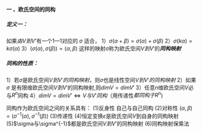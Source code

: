 #### 一 、欧氏空间的同构
##### 定义一：
如果$由V到V’$有一个$1—1$对应的 $\sigma$ 适合，
1）$\sigma(\alpha+\beta)=\sigma(\alpha)+\sigma(\beta)$
2）$\sigma(k\alpha)=k\sigma(\alpha)$
3）$(\sigma(\alpha),\sigma(\beta))=(\alpha,\beta)$
这样的映射$\sigma$称为欧氏空间$V到V'$的***同构映射***

##### 同构的性质：
1）若$\sigma$是欧氏空间$V到V'的同构映射$，则$\sigma$也是线性空间$V到V'的同构映射$
2）如果$\sigma$ 是有限维欧氏空间$V到V'$的同构映射,则$dimV=dimV'$
3）任意$n$维欧氏空间$V$必与$R^n$同构
4）$dimV=dimV' \Leftrightarrow V与V'同构$（用传递性$都同构于R^n$)

同构作为欧氏空间之间的关系具有： 
(1)反身性 自己与自己同构
(2)对称性 $(\alpha,\beta)=(\sigma^{-1}(\alpha),\sigma^{-1}(\beta))$
(3)传递性
(4)恒定变换$\varepsilon$是欧氏空间$V$到自身的同构映射
(5)$\sigma与\sigma^{-1}$都是欧氏空间$V到V’$的同构映射
(6)同构映射保乘法

